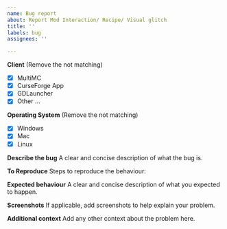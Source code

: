 ```yaml
---
name: Bug report
about: Report Mod Interaction/ Recipe/ Visual glitch
title: ''
labels: bug
assignees: ''

---
```


**Client** (Remove the not matching)
- [x] MultiMC
- [x] CurseForge App
- [x] GDLauncher
- [x] Other ...

**Operating System** (Remove the not matching)
- [x] Windows
- [x] Mac
- [x] Linux

**Describe the bug**
A clear and concise description of what the bug is.

**To Reproduce**
Steps to reproduce the behaviour:

**Expected behaviour**
A clear and concise description of what you expected to happen.

**Screenshots**
If applicable, add screenshots to help explain your problem.

**Additional context**
Add any other context about the problem here.
